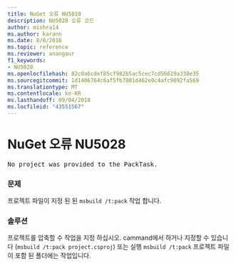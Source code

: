 ```yaml
---
title: NuGet 오류 NU5028
description: NU5028 오류 코드
author: mishra14
ms.author: karann
ms.date: 8/8/2018
ms.topic: reference
ms.reviewer: anangaur
f1_keywords:
- NU5028
ms.openlocfilehash: 82c0a6cdef85cf982b5ac5cec7cd56619a338e35
ms.sourcegitcommit: 1d1406764c6af5fb7801d462e0c4afc9092fa569
ms.translationtype: MT
ms.contentlocale: ko-KR
ms.lasthandoff: 09/04/2018
ms.locfileid: "43551567"
---
```

# <a name="nuget-error-nu5028"></a>NuGet 오류 NU5028
<pre>No project was provided to the PackTask.</pre>

### <a name="issue"></a>문제

프로젝트 파일이 지정 된 된 `msbuild /t:pack` 작업 합니다.


### <a name="solution"></a>솔루션

프로젝트를 압축할 수 작업을 지정 하십시오.  cammand에서 하거나 지정할 수 있습니다 (`msbuild /t:pack project.csproj`) 또는 실행 `msbuild /t:pack` 프로젝트 파일이 포함 된 폴더에는 작업입니다.

